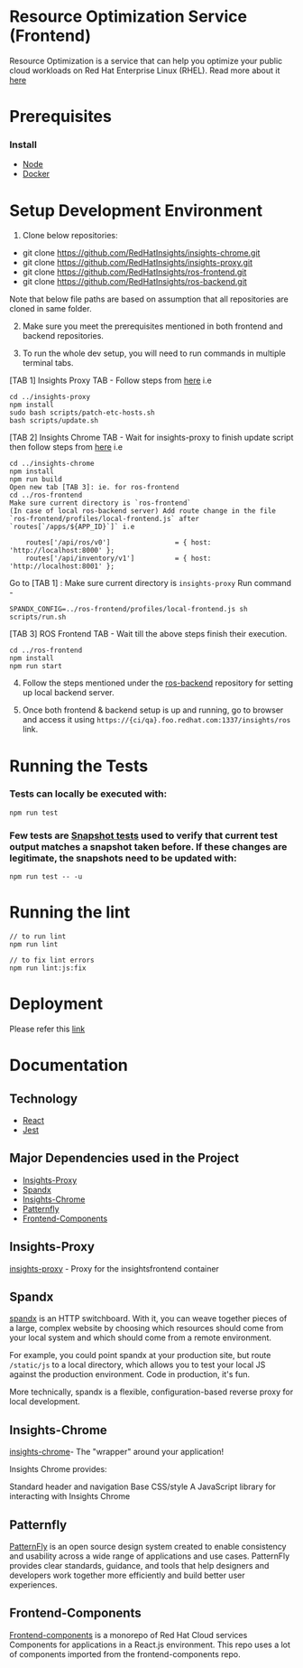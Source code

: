 # Resource Optimization Service (Frontend)

Resource Optimization is a service that can help you optimize your public cloud workloads on Red Hat Enterprise Linux (RHEL). Read more about it [here](https://www.redhat.com/en/blog/optimize-public-cloud-workloads-rhel-red-hat-insights-resource-optimization)

# Prerequisites

### Install

- [Node](https://nodejs.org/en/download/)
- [Docker](https://docs.docker.com/get-docker/)


# Setup Development Environment

1. Clone below repositories:

- git clone https://github.com/RedHatInsights/insights-chrome.git
- git clone https://github.com/RedHatInsights/insights-proxy.git
- git clone https://github.com/RedHatInsights/ros-frontend.git
- git clone https://github.com/RedHatInsights/ros-backend.git


Note that below file paths are based on assumption that all repositories are cloned in same folder.


2. Make sure you meet the prerequisites mentioned in both frontend and backend repositories.

3. To run the whole dev setup, you will need to run commands in multiple terminal tabs.

[TAB 1] Insights Proxy TAB -
Follow steps from [here](https://github.com/RedHatInsights/insights-frontend-storybook/blob/master/src/docs/welcome/quickStart/DOC.md#proxy)
i.e

```
cd ../insights-proxy
npm install
sudo bash scripts/patch-etc-hosts.sh
bash scripts/update.sh

```

[TAB 2] Insights Chrome TAB -
Wait for insights-proxy to finish update script then follow steps from [here](https://github.com/RedHatInsights/insights-frontend-storybook/blob/master/src/docs/welcome/quickStart/DOC.md#chrome)
i.e

```
cd ../insights-chrome
npm install
npm run build
Open new tab [TAB 3]: ie. for ros-frontend
cd ../ros-frontend
Make sure current directory is `ros-frontend`
(In case of local ros-backend server) Add route change in the file `ros-frontend/profiles/local-frontend.js` after `routes[`/apps/${APP_ID}`]` i.e

    routes['/api/ros/v0']                = { host: 'http://localhost:8000' };
    routes['/api/inventory/v1']          = { host: 'http://localhost:8001' };

```

Go to [TAB 1] :
Make sure current directory is `insights-proxy`
Run command -

```
SPANDX_CONFIG=../ros-frontend/profiles/local-frontend.js sh scripts/run.sh

```

[TAB 3] ROS Frontend TAB -
Wait till the above steps finish their execution.

```
cd ../ros-frontend
npm install
npm run start
```

4. Follow the steps mentioned under the [ros-backend](https://github.com/RedHatInsights/ros-backend) repository for setting up local backend server.

5. Once both frontend & backend setup is up and running, go to browser and access it using `https://{ci/qa}.foo.redhat.com:1337/insights/ros` link.


# Running the Tests


### Tests can locally be executed with:

```
npm run test
```

###  Few tests are [Snapshot tests](https://jestjs.io/docs/snapshot-testing) used to verify that current test output matches a snapshot taken before. If these changes are legitimate, the snapshots need to be updated with:

```
npm run test -- -u
```



# Running the lint

```
// to run lint
npm run lint

// to fix lint errors
npm run lint:js:fix

```

# Deployment

Please refer this [link](https://clouddot.pages.redhat.com/docs/dev/getting-started/deploying-frontend.html)
# Documentation

## Technology

* [React](https://reactjs.org/)
* [Jest](https://jestjs.io/)

## Major Dependencies used in the Project

- [Insights-Proxy](#insights-proxy)
- [Spandx](#spandx)
- [Insights-Chrome](#insights-chrome)
- [Patternfly](#patternfly)
- [Frontend-Components](#frontend-components)

## Insights-Proxy

[insights-proxy](https://github.com/RedHatInsights/insights-proxy) - Proxy for the insightsfrontend container


## Spandx
[spandx](https://github.com/redhataccess/spandx) is an HTTP switchboard. With it, you can weave together pieces of a large, complex website by choosing which resources should come from your local system and which should come from a remote environment.

For example, you could point spandx at your production site, but route `/static/js` to a local directory, which allows you to test your local JS against the production environment. Code in production, it's fun.

More technically, spandx is a flexible, configuration-based reverse proxy for local development.

## Insights-Chrome

[insights-chrome](https://github.com/RedHatInsights/insights-chrome)- The "wrapper" around your application!

Insights Chrome provides:

Standard header and navigation
Base CSS/style
A JavaScript library for interacting with Insights Chrome


## Patternfly
[PatternFly](https://www.patternfly.org/v4/) is an open source design system created to enable consistency and usability across a wide range of applications and use cases. PatternFly provides clear standards, guidance, and tools that help designers and developers work together more efficiently and build better user experiences.

## Frontend-Components
[Frontend-components](https://github.com/RedHatInsights/frontend-components) is a monorepo of Red Hat Cloud services Components for applications in a React.js environment. This repo uses a lot of components imported from the frontend-components repo.


